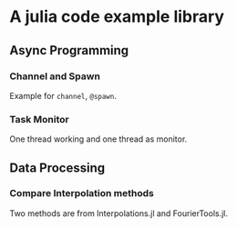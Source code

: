 # A julia code example library

## Async Programming

### Channel and Spawn

Example for ```channel```, ```@spawn```.

### Task Monitor

One thread working and one thread as monitor.

## Data Processing

### Compare Interpolation methods

Two methods are from Interpolations.jl and FourierTools.jl.
